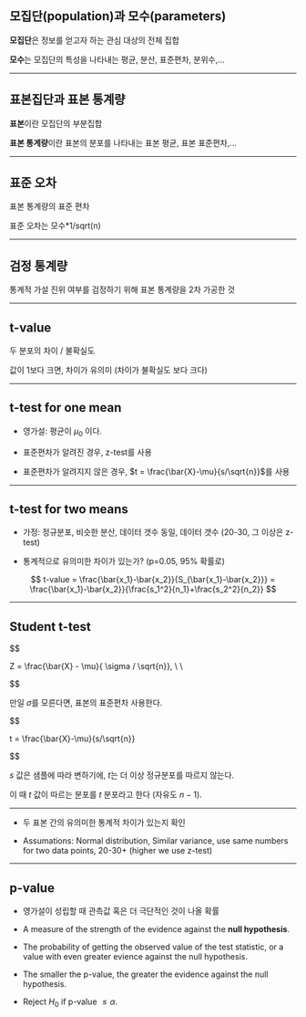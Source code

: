 ## 모집단(population)과 모수(parameters)

**모집단**은 정보를 얻고자 하는 관심 대상의 전체 집합

**모수**는 모집단의 특성을 나타내는 평균, 분산, 표준편차, 분위수,...


---

## 표본집단과 표본 통계량

**표본**이란 모집단의 부분집합

**표본 통계량**이란 표본의 분포를 나타내는 표본 평균, 표본 표준편차,...


---

## 표준 오차

표본 통계량의 표준 편차

표준 오차는 모수*1/sqrt(n)

---

## 검정 통계량

 통계적 가설 진위 여부를 검정하기 위해 표본 통계량을 2차 가공한 것

---

## t-value

두 분포의 차이 / 불확실도 

값이 1보다 크면, 차이가 유의미 (차이가 불확실도 보다 크다)

---

## t-test for one mean

- 영가설: 평균이 $\mu_0$ 이다.

- 표준편차가 알려진 경우, z-test를 사용

- 표준편차가 알려지지 않은 경우, $t = \frac{\bar{X}-\mu}{s/\sqrt{n}}$를 사용 


---

## t-test for two means

- 가정: 정규분포, 비슷한 분산, 데이터 갯수 동일, 데이터 갯수 (20-30, 그 이상은 z-test)

- 통계적으로 유의미한 차이가 있는가? (p=0.05, 95% 확률로)


$$
t-value = \frac{\bar{x_1}-\bar{x_2}}{S_{\bar{x_1}-\bar{x_2}}} = \frac{\bar{x_1}-\bar{x_2}}{\frac{s_1^2}{n_1}+\frac{s_2^2}{n_2}}
$$

---

## Student t-test

$$

Z = \frac{\bar{X} - \mu}{ \sigma / \sqrt{n}}, \\ \\

$$


만일 $\sigma$를 모른다면, 표본의 표준편차 사용한다.

$$

t = \frac{\bar{X}-\mu}{s/\sqrt{n}}

$$

$s$ 값은 샘플에 따라 변하기에, $t$는 더 이상 정규분포를 따르지 않는다.

이 때 $t$ 값이 따르는 분포를 $t$ 분포라고 한다 (자유도 $n-1$).


---

- 두 표본 간의 유의미한 통계적 차이가 있는지 확인

- Assumations: Normal distribution, Similar variance, use same numbers for two data points, 20-30+ (higher we use z-test) 


--- 

## p-value

- 영가설이 성립할 때 관측값 혹은 더 극단적인 것이 나올 확률
- A measure of the strength of the evidence against the **null hypothesis**.






- The probability of getting the observed value of the test statistic, 
or a value with even greater evience against the null hypothesis.

- The smaller the p-value, the greater the evidence against the null hypothesis.

- Reject $H_0$ if p-value $\le \alpha$. 
